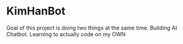 # KimHanBot
Goal of this project is doing two things at the same time. Building AI Chatbot. Learning to actually code on my OWN
